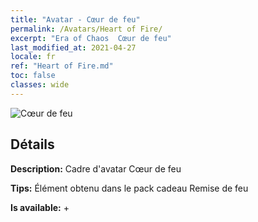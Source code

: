 ```yaml
---
title: "Avatar - Cœur de feu"
permalink: /Avatars/Heart of Fire/
excerpt: "Era of Chaos  Cœur de feu"
last_modified_at: 2021-04-27
locale: fr
ref: "Heart of Fire.md"
toc: false
classes: wide
---
```

 ![Cœur de feu](/images/a/avatarFrame_23.png)

## Détails

 **Description:** Cadre d'avatar Cœur de feu 

 **Tips:** Élément obtenu dans le pack cadeau Remise de feu 

 **Is available:**  + 

